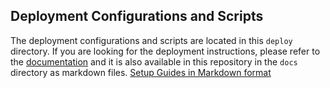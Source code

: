 ## Deployment Configurations and Scripts

The deployment configurations and scripts are located in this `deploy` directory. 
If you are looking for the deployment instructions, please refer to the [documentation](https://docs.foundationallm.ai) and it is also available in this repository in the `docs` directory as markdown files.
[Setup Guides in Markdown format](https://github.com/foundationallm/foundationallm/blob/main/docs/setup-guides/index.md)